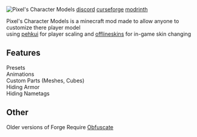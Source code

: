 ![Pixel's Character Models](https://github.com/PixelDoted/PixelsCharacterModels/blob/main/Images/banner-final.png?raw=true "Customize your Player")
[discord](https://discord.com/invite/rUqUxxw) [curseforge](https://www.curseforge.com/minecraft/mc-mods/pixels-character-models) [modrinth](https://modrinth.com/mod/pixels-character-models)  

Pixel's Character Models is a minecraft mod made to allow anyone to customize there player model  
using [pehkui](https://modrinth.com/mod/pehkui) for player scaling and [offlineskins](https://www.curseforge.com/minecraft/mc-mods/offlineskins-fabric) for in-game skin changing

## Features
Presets  
Animations  
Custom Parts (Meshes, Cubes)  
Hiding Armor  
Hiding Nametags  
  
## Other
Older versions of Forge Require [Obfuscate](https://www.curseforge.com/minecraft/mc-mods/obfuscate)